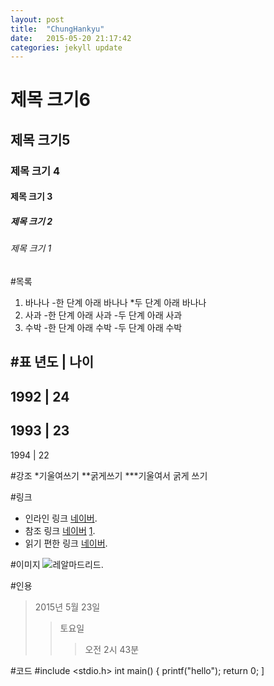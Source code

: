 ```yaml
---
layout: post
title:  "ChungHankyu"
date:   2015-05-20 21:17:42
categories: jekyll update
---
```

# 제목 크기6
## 제목 크기5
### 제목 크기 4
#### 제목 크기 3
##### 제목 크기 2
###### 제목 크기 1

#목록
1.  바나나
    -한 단계 아래 바나나
        *두 단계 아래 바나나
2.  사과
    -한 단계 아래 사과
        -두 단계 아래 사과
3. 수박
    -한 단계 아래 수박
        -두 단계 아래 수박

#표
년도 | 나이
---
1992 | 24
---
1993 | 23
---
1994 | 22

#강조
*기울여쓰기
**굵게쓰기
***기울여서 굵게 쓰기

#링크
* 인라인 링크 [네이버](http://www.naver.com/).
* 참조 링크 [네이버] [1].
* 읽기 편한 링크 [네이버].

[1]: http://www.naver.com/
[네이버]: http://www.naver.com/

#이미지
![레알마드리드](http://cfile4.uf.tistory.com/image/192BBF3E4E836C6612E404).

#인용
> 2015년 5월 23일
>> 토요일
>>> 오전 2시 43분

#코드
    #include <stdio.h>
    int main()
    {
        printf("hello");
        return 0;
    ]
